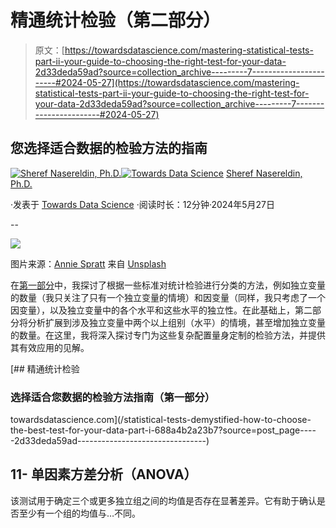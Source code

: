 # 精通统计检验（第二部分）

> 原文：[https://towardsdatascience.com/mastering-statistical-tests-part-ii-your-guide-to-choosing-the-right-test-for-your-data-2d33deda59ad?source=collection_archive---------7-----------------------#2024-05-27](https://towardsdatascience.com/mastering-statistical-tests-part-ii-your-guide-to-choosing-the-right-test-for-your-data-2d33deda59ad?source=collection_archive---------7-----------------------#2024-05-27)

## 您选择适合数据的检验方法的指南

[](https://medium.com/@shreef.nasser?source=post_page---byline--2d33deda59ad--------------------------------)[![Sheref Nasereldin, Ph.D.](../Images/91c0848fe85633bec0c0004004a64a62.png)](https://medium.com/@shreef.nasser?source=post_page---byline--2d33deda59ad--------------------------------)[](https://towardsdatascience.com/?source=post_page---byline--2d33deda59ad--------------------------------)[![Towards Data Science](../Images/a6ff2676ffcc0c7aad8aaf1d79379785.png)](https://towardsdatascience.com/?source=post_page---byline--2d33deda59ad--------------------------------) [Sheref Nasereldin, Ph.D.](https://medium.com/@shreef.nasser?source=post_page---byline--2d33deda59ad--------------------------------)

·发表于 [Towards Data Science](https://towardsdatascience.com/?source=post_page---byline--2d33deda59ad--------------------------------) ·阅读时长：12分钟·2024年5月27日

--

![](../Images/8b736364dd2aa26daefbb7f278888d99.png)

图片来源：[Annie Spratt](https://unsplash.com/@anniespratt?utm_source=medium&utm_medium=referral) 来自 [Unsplash](https://unsplash.com/?utm_source=medium&utm_medium=referral)

在[第一部分](https://medium.com/towards-data-science/statistical-tests-demystified-how-to-choose-the-best-test-for-your-data-part-i-688a4b2a23b7)中，我探讨了根据一些标准对统计检验进行分类的方法，例如独立变量的数量（我只关注了只有一个独立变量的情境）和因变量（同样，我只考虑了一个因变量），以及独立变量中的各个水平和这些水平的独立性。在此基础上，第二部分将分析扩展到涉及独立变量中两个以上组别（水平）的情境，甚至增加独立变量的数量。在这里，我将深入探讨专门为这些复杂配置量身定制的检验方法，并提供其有效应用的见解。

[](/statistical-tests-demystified-how-to-choose-the-best-test-for-your-data-part-i-688a4b2a23b7?source=post_page-----2d33deda59ad--------------------------------) [## 精通统计检验

### 选择适合您数据的检验方法指南（第一部分）

towardsdatascience.com](/statistical-tests-demystified-how-to-choose-the-best-test-for-your-data-part-i-688a4b2a23b7?source=post_page-----2d33deda59ad--------------------------------)

## 11- 单因素方差分析（ANOVA）

该测试用于确定三个或更多独立组之间的均值是否存在显著差异。它有助于确认是否至少有一个组的均值与…不同。
